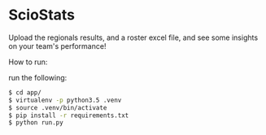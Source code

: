 # ScioStats

Upload the regionals results, and a roster excel file, and see some insights on your team's performance!

How to run:  

run the following:  
```bash
$ cd app/
$ virtualenv -p python3.5 .venv
$ source .venv/bin/activate
$ pip install -r requirements.txt
$ python run.py
```